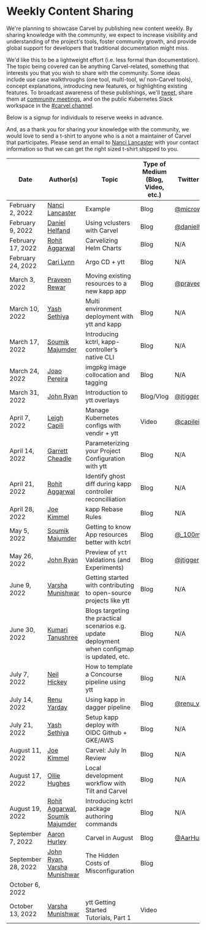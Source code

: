 # Weekly Content Sharing
We're planning to showcase Carvel by publishing new content weekly. By sharing knowledge with the community, we expect to increase visibility and understanding of the project's tools, foster community growth, and provide global support for developers that traditional documentation might miss.

We'd like this to be a lightweight effort (i.e. less formal than documentation). The topic being covered can be anything Carvel-related, something that interests you that you wish to share with the community. Some ideas include use case walkthroughs (one tool, multi-tool, w/ non-Carvel tools), concept explanations, introducing new features, or highlighting existing features. To broadcast awareness of these publishings, we'll [tweet](https://twitter.com/carvel_dev), share them at [community meetings](https://hackmd.io/F7g3RT2hR3OcIh-Iznk2hw), and on the public Kubernetes Slack workspace in the [#carvel channel](https://kubernetes.slack.com/archives/CH8KCCKA5).

Below is a signup for individuals to reserve weeks in advance. 

And, as a thank you for sharing your knowledge with the community, we would love to send a t-shirt to anyone who is a not a maintainer of Carvel that participates. Please send an email to [Nanci Lancaster](mailto:nancil@vmware.com) with your contact information so that we can get the right sized t-shirt shipped to you.

| Date               | Author(s)                                                                                       | Topic                                                                                          | Type of Medium (Blog, Video, etc.) | Twitter handle                                      |
|--------------------|-------------------------------------------------------------------------------------------------|------------------------------------------------------------------------------------------------|------------------------------------|-----------------------------------------------------|
| February 2, 2022   | [Nanci Lancaster](https://github.com/microwavables)                                             | Example                                                                                        | Blog                               | [@microwavables](https://twitter.com/microwavables) |
| February 9, 2022   | [Daniel Helfand](https://github.com/danielhelfand)                                              | Using vclusters with Carvel                                                                    | Blog                               | [@danielhelfand](https://twitter.com/danielhelfand) |
| February 17, 2022  | [Rohit Aggarwal](https://github.com/rohitagg2020)                                               | Carvelizing Helm Charts                                                                        | Blog                               | N/A                                                 |
| February 24, 2022  | [Cari Lynn](https://github.com/cari-lynn)                                                       | Argo CD + ytt                                                                                  | Blog                               | N/A                                                 |
| March 3, 2022      | [Praveen Rewar](https://github.com/praveenrewar)                                                | Moving existing resources to a new kapp app                                                    | Blog                               | [@praveen_rewar](https://twitter.com/praveen_rewar) |
| March 10, 2022     | [Yash Sethiya](https://github.com/sethiyash)                                                    | Multi environment deployment with ytt and kapp                                                 | Blog                               | N/A                                                 |
| March 17, 2022     | [Soumik Majumder](https://github.com/100mik)                                                    | Introducing kctrl, kapp-controller’s native CLI                                                | Blog                               | N/A                                                 |
| March 24, 2022     | [Joao Pereira](https://github.com/joaopapereira)                                                | imgpkg image collocation and tagging                                                           | Blog                               | N/A                                                 |
| March 31, 2022     | [John Ryan](https://github.com/pivotaljohn)                                                     | Introduction to ytt overlays                                                                   | Blog/Vlog                          | [@jtigger](https://twitter.com/jtigger)             |
| April 7, 2022      | [Leigh Capili](https://github.com/stealthybox)                                                  | Manage Kubernetes configs with vendir + ytt                                                    | Video                              | [@capileigh](https://twitter.com/capileigh)         |
| April 14, 2022     | [Garrett Cheadle](https://github.com/gcheadle-vmware)                                           | Parameterizing your Project Configuration with ytt                                             | Blog                               | N/A                                                 |
| April 21, 2022     | [Rohit Aggarwal](https://github.com/rohitagg2020)                                               | Identify ghost diff during kapp controller reconcilliation                                     | Blog                               | N/A                                                 |
| April 28, 2022     | [Joe Kimmel](https://github.com/joe-kimmel-vmw)                                                 | kapp Rebase Rules                                                                              | Blog                               | N/A                                                 |
| May 5, 2022        | [Soumik Majumder](https://github.com/100mik)                                                    | Getting to know App resources better with kctrl                                                | Blog                               | [@\_100mik\_](https://twitter.com/_100mik_)         |  
| May 26, 2022       | [John Ryan](https://github.com/pivotaljohn)                                                     | Preview of `ytt` Valdations (and Experiments)                                                  | Blog                               | [@jtigger](https://twitter.com/jtigger)             |
| June 9, 2022       | [Varsha Munishwar](https://github.com/vmunishwar)                                               | Getting started with contributing to open-source projects like ytt                             | Blog                               | N/A                                                 |                                                       |                                                | |
| June 30, 2022      | [Kumari Tanushree](https://github.com/kumaritanushree)                                          | Blogs targeting the practical scenarios e.g. update deployment when configmap is updated, etc. | Blog                               | N/A                                                 | 
| July 7, 2022       | [Neil Hickey](https://github.com/neil-hickey)                                                   | How to template a Concourse pipeline using ytt                                                 | Blog                               | N/A                                                 |
| July 14, 2022      | [Renu Yarday](https://github.com/renuy)                                                         | Using kapp in dagger pipeline                                                                  | Blog                               | [@renu_yarday](https://twitter.com/renu_yarday)     |
| July 21, 2022      | [Yash Sethiya](https://github.com/sethiyash)                                                    | Setup kapp deploy with OIDC Github + GKE/AWS                                                   | Blog                               | N/A                                                 |
| August 11, 2022    | [Joe Kimmel](https://github.com/joe-kimmel-vmw)                                                 | Carvel: July In Review                                                                         | Blog                               | N/A                                                 |
| August 17, 2022    | [Ollie Hughes](https://github.com/ojhughes)                                                     | Local development workflow with Tilt and Carvel                                                | Blog                               | N/A                                                 |
| August 19, 2022    | [Rohit Aggarwal](https://github.com/rohitagg2020), [Soumik Majumder](https://github.com/100mik) | Introducing kctrl package authoring commands                                                   | Blog                               | N/A                                                 |
| September 7, 2022  | [Aaron Hurley](https://github.com/aaronshurley)                                                 | Carvel in August                                                                               | Blog                               | [@AarHurley](https://twitter.com/AarHurley)         |
| September 28, 2022 | [John Ryan](https://github.com/pivotaljohn), [Varsha Munishwar](https://github.com/vmunishwar)  | The Hidden Costs of Misconfiguration                                                           | Blog                               |                                                     |
| October 6, 2022    |                                                                                                 |                                                                                                |                                    |                                                     |
| October 13, 2022   | [Varsha Munishwar](https://github.com/vmunishwar)                                               | ytt Getting Started Tutorials, Part 1                                                          | Video                              |                                                     |
